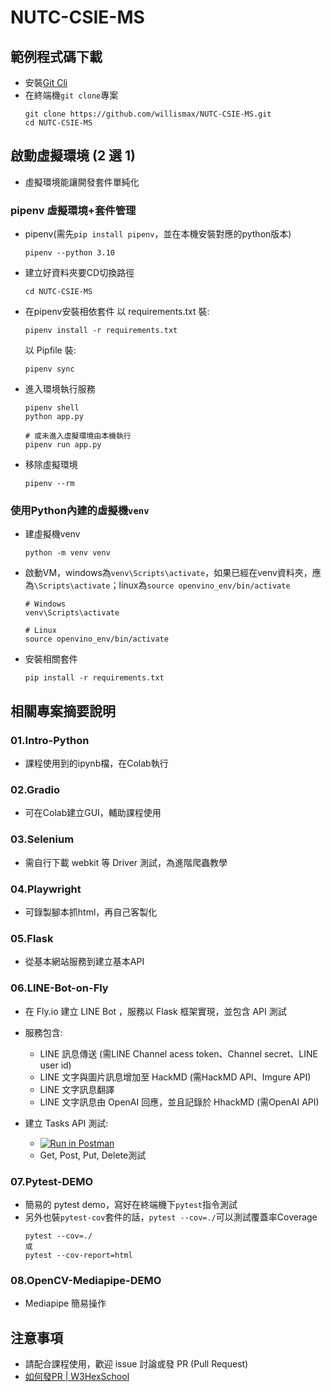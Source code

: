 # NUTC-CSIE-MS

## 範例程式碼下載
- 安裝[Git Cli](https://git-scm.com/)
- 在終端機`git clone`專案  
  ```
  git clone https://github.com/willismax/NUTC-CSIE-MS.git
  cd NUTC-CSIE-MS
  ```
  
## 啟動虛擬環境 (2 選 1)
- 虛擬環境能讓開發套件單純化
### pipenv 虛擬環境+套件管理
  - pipenv(需先`pip install pipenv`，並在本機安裝對應的python版本)
    ```
    pipenv --python 3.10
    ```
    
  - 建立好資料夾要CD切換路徑
    ```
    cd NUTC-CSIE-MS
    ```
  
  - 在pipenv安裝相依套件
    以 requirements.txt 裝:
    ```
    pipenv install -r requirements.txt
    ```
    以 Pipfile 裝:
    ```
    pipenv sync
    ```

- 進入環境執行服務
    ```
    pipenv shell
    python app.py
    
    # 或未進入虛擬環境由本機執行
    pipenv run app.py
    ```
    
- 移除虛擬環境
    ```
    pipenv --rm
    ```

### 使用Python內建的虛擬機`venv`

- 建虛擬機venv
  ```
  python -m venv venv
  ```
- 啟動VM，windows為`venv\Scripts\activate`，如果已經在venv資料夾，應為`\Scripts\activate`；linux為`source openvino_env/bin/activate`
  ```
  # Windows
  venv\Scripts\activate
  
  # Linux
  source openvino_env/bin/activate
  ```
- 安裝相關套件
  ```
  pip install -r requirements.txt
  ```

## 相關專案摘要說明

### 01.Intro-Python
- 課程使用到的ipynb檔，在Colab執行

### 02.Gradio
- 可在Colab建立GUI，輔助課程使用

### 03.Selenium
- 需自行下載 webkit 等 Driver 測試，為進階爬蟲教學

### 04.Playwright
- 可錄製腳本抓html，再自己客製化

### 05.Flask
- 從基本網站服務到建立基本API

### 06.LINE-Bot-on-Fly
- 在 Fly.io 建立 LINE Bot ，服務以 Flask 框架實現，並包含 API 測試
- 服務包含:
  - LINE 訊息傳送 (需LINE Channel acess token、Channel secret、LINE user id)
  - LINE 文字與圖片訊息增加至 HackMD (需HackMD API、Imgure API)
  - LINE 文字訊息翻譯
  - LINE 文字訊息由 OpenAI 回應，並且記錄於 HhackMD (需OpenAI API) 

- 建立 Tasks API 測試:
  - [![Run in Postman](https://run.pstmn.io/button.svg)](https://god.gw.postman.com/run-collection/1745585-89afac06-ad51-4fc8-83c0-c26ccf8db7b9?action=collection%2Ffork&collection-url=entityId%3D1745585-89afac06-ad51-4fc8-83c0-c26ccf8db7b9%26entityType%3Dcollection%26workspaceId%3D9132735b-dff0-46b8-8852-839d022a2ac3)
  - Get, Post, Put, Delete測試

### 07.Pytest-DEMO
- 簡易的 pytest demo，寫好在終端機下`pytest`指令測試
- 另外也裝`pytest-cov`套件的話，`pytest --cov=./`可以測試覆蓋率Coverage
  ```
  pytest --cov=./ 
  或
  pytest --cov-report=html
  ```
### 08.OpenCV-Mediapipe-DEMO
- Mediapipe 簡易操作

## 注意事項
- 請配合課程使用，歡迎 issue 討論或發 PR (Pull Request)
- [如何發PR | W3HexSchool](https://w3c.hexschool.com/git/cc7d70b7)
